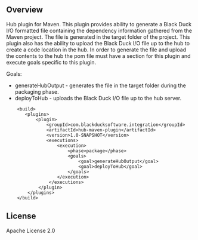 ## Overview ##
Hub plugin for Maven. This plugin provides ability to generate a Black Duck I/O formatted file containing the dependency information gathered from the Maven project.  The file is generated in the target folder of the project.  This plugin also has the ability to upload the Black Duck I/O file up to the hub to create a code location in the hub.  In order to generate the file and upload the contents to the hub the pom file must have a section for this plugin and execute goals specific to this plugin.

Goals:

* generateHubOutput - generates the file in the target folder during the packaging phase.
* deployToHub - uploads the Black Duck I/O file up to the hub server.
```
    <build>
       <plugins>
           <plugin>
               <groupId>com.blackducksoftware.integration</groupId>
               <artifactId>hub-maven-plugin</artifactId>
               <version>1.0-SNAPSHOT</version>
               <executions>
                   <execution>
                       <phase>package</phase>
                       <goals>
                           <goal>generateHubOutput</goal>
                           <goal>deployToHub</goal>
                       </goals>
                   </execution>
                </executions>
            </plugin>
        </plugins>
    </build>
```

## License ##
Apache License 2.0
